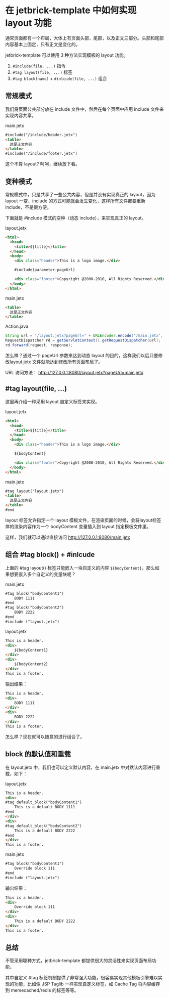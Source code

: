 在 jetbrick-template 中如何实现 layout 功能
===================================================

通常页面都有一个布局，大体上有页面头部，尾部，以及正文三部分。头部和尾部内容基本上固定，只有正文是变化的。

jetbrick-template 可以使用 3 种方法实现模板的 layout 功能。

1. `#include(file, ...)` 指令
2. `#tag layout(file, ...)` 标签
3. `#tag block(name)` + `#inlcude(file, ...)` 组合

常规模式
-------------------

我们将页面公共部分放在 include 文件中，然后在每个页面中应用 include 文件来实现内容共享。

main.jetx

```html
#include("/include/header.jetx")
<table>  
  这是正文内容  
</table>  
#include("/include/footer.jetx")
```

这个不算 layout?
呵呵，继续放下看。

变种模式
-------------------

常规模式中，只是共享了一些公共内容，但是并没有实现真正的 layout，因为 layout 一变，include 的方式可能就会发生变化，这样所有文件都要重新 include，不是很方便。

下面就是 #include 模式的变种（动态 include），来实现真正的 layout。

layout.jetx

```html
<html>
  <head>
    <title>${title}</title>
  </head>
  <body>
    <div class="header">This is a logo image.</div>

    #include(parameter.pageUrl)

    <div class="footer">Copyright @2000-2010, All Rights Reserved.</div>
  </body>
</html>
```

main.jetx

```html
<table>  
  这是正文内容  
</table>
```

Action.java

```java
String url = "/layout.jetx?pageUrl=" + URLEncoder.encode("/main.jetx", "utf-8);
RequestDispatcher rd = getServletContext().getRequestDispatcher(url);
rd.forward(request, response);
```

怎么样？通过一个 pageUrl 参数来达到动态 layout 的目的，这样我们以后只要修改layout.jetx 文件就能达到修改所有页面布局了。

URL 访问方法： http://127.0.0.1:8080/layout.jetx?pageUrl=main.jetx

\#tag layout(file, ...)
----------------------------

这里再介绍一种采用 layout 自定义标签来实现。

layout.jetx

```html
<html>
  <head>
    <title>${title}</title>
  </head>
  <body>
    <div class="header">This is a logo image.</div>

    ${bodyContent}

    <div class="footer">Copyright @2000-2010, All Rights Reserved.</div>
  </body>
</html>
```

main.jetx

```html
#tag layout("layout.jetx") 
<table>  
  这是正文内容  
</table>
#end
```

layout 标签允许指定一个 layout 模板文件，在渲染页面的时候，会将layout标签体的渲染内容作为一个 bodyContent 变量插入到 layout 指定模板文件里。

这样，我们就可以通过直接访问 http://127.0.0.1:8080/main.jetx



组合 \#tag block() \+ \#inlcude
-----------------------------------

上面的 #tag layout() 标签只能嵌入一块自定义的内容 `${bodyContent}`，那么如果想要嵌入多个自定义的变量块呢？

main.jetx

```html
#tag block("bodyContent1")
    BODY 1111
#end
#tag block("bodyContent2")
    BODY 2222
#end
#include ("layout.jetx")
```

layout.jetx

```html
This is a header.
<div>
    ${bodyContent1}
</div>
<div>
    ${bodyContent2}
</div>
This is a footer.
```

输出结果：

```html
This is a header.
<div>
    BODY 1111
</div>
<div>
    BODY 2222
</div>
This is a footer.
```

怎么样？现在就可以随意的进行组合了。


block 的默认值和重载
----------------------

在 layout.jetx 中，我们也可以定义默认内容，在 main.jetx 中对默认内容进行重载，如下：

layout.jetx

```html
This is a header.
<div>
#tag default_block("bodyContent1")
    This is a default BODY 1111
#end
</div>
<div>
#tag default_block("bodyContent2")
    This is a default BODY 2222
#end
</div>
This is a footer.
```

main.jetx

```html
#tag block("bodyContent1")
    Override block 111
#end
#include ("layout.jetx")
```

输出结果：

```html
This is a header.
<div>
    Override block 111
</div>
<div>
    This is a default BODY 2222
</div>
This is a footer.
```


总结
---------------

不管采用哪种方式，jetbrick-template 都提供很大的灵活性来实现页面布局功能。

其中自定义 #tag 标签机制提供了非常强大功能，很容易实现其他模板引擎难以实现的功能，比如像 JSP Taglib 一样实现自定义标签，如 Cache Tag 将内容缓存到 memecached/redis 的标签等等。
